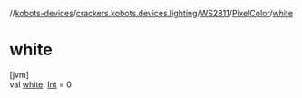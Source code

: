 //[kobots-devices](../../../../index.md)/[crackers.kobots.devices.lighting](../../index.md)/[WS2811](../index.md)/[PixelColor](index.md)/[white](white.md)

# white

[jvm]\
val [white](white.md): [Int](https://kotlinlang.org/api/latest/jvm/stdlib/kotlin/-int/index.html) = 0
